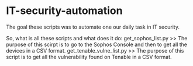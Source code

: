 # IT-security-automation

The goal these scripts was to automate one our daily task in IT security. 

So, what is all these scripts and what does it do:
  get_sophos_list.py >> The purpose of this scirpt is to go to the Sophos Console and then to get all the devices in a CSV format.
  get_tenable_vulne_list.py >> The purpose of this script is to get all the vulnerability found on Tenable in a CSV format. 
  
